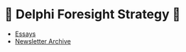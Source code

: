 # 🔮 Delphi Foresight Strategy 🔮

* [Essays](essays.md)
* [Newsletter Archive](newsletter-archive.md)
